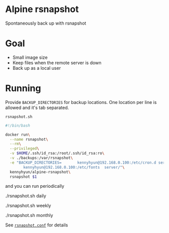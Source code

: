 # Alpine rsnapshot

Spontaneously back up with rsnapshot

# Goal

- Small image size
- Keep files when the remote server is down
- Back up as a local user

# Running

Provide `BACKUP_DIRECTORIES` for backup locations.
One location per line is allowed and it's tab separated.

`rsnapshot.sh`

```sh
#!/bin/bash

docker run\
  --name rsnapshot\
  --rm\
  --privileged\
  -v $HOME/.ssh/id_rsa:/root/.ssh/id_rsa:ro\
  -v ./backups:/var/rsnapshot\
  -e "BACKUP_DIRECTORIES=       kennyhyun@192.168.0.100:/etc/cron.d server/
        kennyhyun@192.168.0.100:/etc/fonts  server/"\
  kennyhyun/alpine-rsnapshot\
  rsnapshot $1
```

and you can run periodically

./rsnapshot.sh daily

./rsnapshot.sh weekly

./rsnapshot.sh monthly


See [`rsnapshot.conf`](https://github.com/kennyhyun/alpine-rsnapshot/blob/master/build/rsnapshot.conf) for details
